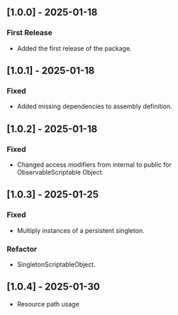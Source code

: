 ## [1.0.0] - 2025-01-18
### First Release
- Added the first release of the package.
## [1.0.1] - 2025-01-18
### Fixed
- Added missing dependencies to assembly definition.
## [1.0.2] - 2025-01-18
### Fixed
- Changed access modifiers from internal to public for ObservableScriptable Object.
## [1.0.3] - 2025-01-25
### Fixed
- Multiply instances of a persistent singleton.
### Refactor
- SingletonScriptableObject.
## [1.0.4] - 2025-01-30
- Resource path usage